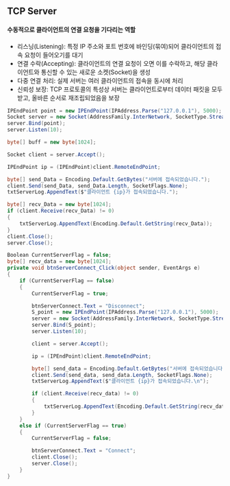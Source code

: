 ## TCP Server
#### 수동적으로 클라이언트의 연결 요청을 기다리는 역할
- 리스닝(Listening): 특정 IP 주소와 포트 번호에 바인딩(묶여)되어 클라이언트의 접속 요청이 들어오기를 대기
- 연결 수락(Accepting): 클라이언트의 연결 요청이 오면 이를 수락하고, 해당 클라이언트와 통신할 수 있는 새로운 소켓(Socket)을 생성
- 다중 연결 처리: 실제 서버는 여러 클라이언트의 접속을 동시에 처리
- 신뢰성 보장: TCP 프로토콜의 특성상 서버는 클라이언트로부터 데이터 패킷을 모두 받고, 올바른 순서로 재조립되었음을 보장

```C#
IPEndPoint point = new IPEndPoint(IPAddress.Parse("127.0.0.1"), 5000);
Socket server = new Socket(AddressFamily.InterNetwork, SocketType.Stream, ProtocolType.Tcp);
server.Bind(point);
server.Listen(10);

byte[] buff = new byte[1024];

Socket client = server.Accept();

IPEndPoint ip = (IPEndPoint)client.RemoteEndPoint;

byte[] send_Data = Encoding.Default.GetBytes("서버에 접속되었습니다.");
client.Send(send_Data, send_Data.Length, SocketFlags.None);
txtServerLog.AppendText($"클라이언트 {ip}가 접속되었습니다.");

byte[] recv_Data = new byte[1024];
if (client.Receive(recv_Data) != 0)
{
    txtServerLog.AppendText(Encoding.Default.GetString(recv_Data));
}
client.Close();
server.Close();
```

```C#
Boolean CurrentServerFlag = false;
byte[] recv_data = new byte[1024];
private void btnServerConnect_Click(object sender, EventArgs e)
{
    if (CurrentServerFlag == false)
    {
        CurrentServerFlag = true;

        btnServerConnect.Text = "Disconnect";
        S_point = new IPEndPoint(IPAddress.Parse("127.0.0.1"), 5000);
        server = new Socket(AddressFamily.InterNetwork, SocketType.Stream, ProtocolType.Tcp);
        server.Bind(S_point);
        server.Listen(10);

        client = server.Accept();

        ip = (IPEndPoint)client.RemoteEndPoint;

        byte[] send_data = Encoding.Default.GetBytes("서버에 접속되었습니다.\n");
        client.Send(send_data, send_data.Length, SocketFlags.None);
        txtServerLog.AppendText($"클라이언트 {ip}가 접속되었습니다.\n");

        if (client.Receive(recv_data) != 0)
        {
            txtServerLog.AppendText(Encoding.Default.GetString(recv_data) + '\n');
        }
    }
    else if (CurrentServerFlag == true)
    {
        CurrentServerFlag = false;

        btnServerConnect.Text = "Connect";
        client.Close();
        server.Close();
    }
}
```
